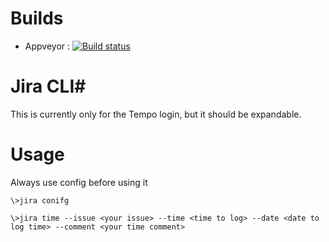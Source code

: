 # Builds #
 * Appveyor : [![Build status](https://ci.appveyor.com/api/projects/status/thwhxqj79s37pdjm?svg=true)](https://ci.appveyor.com/project/magudb/jira-cli-dotnet)

# Jira CLI#
This is currently only for the Tempo login, but it should be expandable.

# Usage #
Always use config before using it
```
\>jira conifg
```

```
\>jira time --issue <your issue> --time <time to log> --date <date to log time> --comment <your time comment>
```